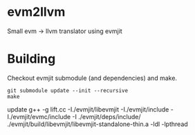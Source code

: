 # evm2llvm
Small evm -> llvm translator using evmjit

# Building

  Checkout evmjit submodule (and dependencies) and make.
  ```
  git submodule update --init --recursive
  make
  ```
  
  update 
  g++ -g lift.cc -I./evmjit/libevmjit -I./evmjit/include -I./evmjit/evmc/include -I ./evmjit/deps/include/  ./evmjit/build/libevmjit/libevmjit-standalone-thin.a -ldl -lpthread

